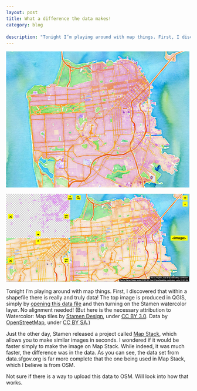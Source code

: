 ```yaml
---
layout: post
title: What a difference the data makes!
category: blog

description: "Tonight I’m playing around with map things. First, I discovered that within a shapefile there is really and truly data!"
---
```


!["Watercolor map of SF"](/img/stamen-watercolor.png "Watercolor map of SF")

!["Watercolor map of SF with a shapefile"](/img/stamen-watercolor-map-stack.png "Watercolor map of SF with a shapefile")

Tonight I’m playing around with map things. First, I discovered that within a shapefile there is really and truly data! The top image is produced in QGIS, simply by [opening this data file](https://data.sfgov.org/Facilities-and-Structures/Building-Footprints-Zipped-Shapefile-Format-/jezr-5bxm) and then turning on the Stamen watercolor layer. No alignment needed! (But here is the necessary attribution to Watercolor: Map tiles by [Stamen Design](http://stamen.com/), under [CC BY 3.0](http://creativecommons.org/licenses/by/3.0). Data by [OpenStreetMap](http://openstreetmap.org/), under [CC BY SA](http://creativecommons.org/licenses/by-sa/3.0).)
<!--more-->
Just the other day, Stamen released a project called [Map Stack](http://mapstack.stamen.com/), which allows you to make similar images in seconds. I wondered if it would be faster simply to make the image on Map Stack. While indeed, it was much faster, the difference was in the data. As you can see, the data set from data.sfgov.org is far more complete that the one being used in Map Stack, which I believe is from OSM.

Not sure if there is a way to upload this data to OSM. Will look into how that works. 